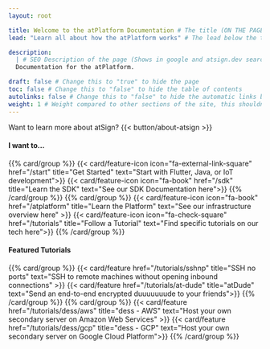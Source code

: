 ```yaml
---
layout: root

title: Welcome to the atPlatform Documentation # The title (ON THE PAGE)
lead: "Learn all about how the atPlatform works" # The lead below the title (ON THE PAGE)

description:
  | # SEO Description of the page (Shows in google and atsign.dev search)
  Documentation for the atPlatform.

draft: false # Change this to "true" to hide the page
toc: false # Change this to "false" to hide the table of contents
autolinks: false # Change this to "false" to hide the automatic links below your content
weight: 1 # Weight compared to other sections of the site, this shouldn't affect anything on the facade
---
```


Want to learn more about atSign?
{{< button/about-atsign >}}

#### I want to...

{{% card/group %}}
{{< card/feature-icon icon="fa-external-link-square" href="/start" title="Get Started" text="Start with Flutter, Java, or IoT development">}}
{{< card/feature-icon icon="fa-book" href="/sdk" title="Learn the SDK" text="See our SDK Documentation here">}}
{{% /card/group %}}
{{% card/group %}}
{{< card/feature-icon icon="fa-book" href="/atplatform" title="Learn the Platform" text="See our infrastructure overview here" >}}
{{< card/feature-icon icon="fa-check-square" href="/tutorials" title="Follow a Tutorial" text="Find specific tutorials on our tech here">}}
{{% /card/group %}}

#### Featured Tutorials

{{% card/group %}}
{{< card/feature href="/tutorials/sshnp" title="SSH no ports" text="SSH to remote machines without opening inbound connections" >}}
{{< card/feature href="/tutorials/at-dude" title="atDude" text="Send an end-to-end encrypted duuuuuuude to your friends">}}
{{% /card/group %}}
{{% card/group %}}
{{< card/feature href="/tutorials/dess/aws" title="dess - AWS" text="Host your own secondary server on Amazon Web Services" >}}
{{< card/feature href="/tutorials/dess/gcp" title="dess - GCP" text="Host your own secondary server on Google Cloud Platform">}}
{{% /card/group %}}
